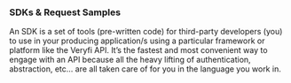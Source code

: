 <h3 className="h3-title" id="sdk-samples-intro">SDKs & Request Samples</h3>

<p className="p-text">An SDK is a set of tools (pre-written code) for 
third-party developers (you) to use in your producing application/s using a particular 
framework or platform like the Veryfi API. It’s the fastest and most convenient way to 
engage with an API because all the heavy lifting of authentication, abstraction, etc… are 
all taken care of for you in the language you work in.</p>

